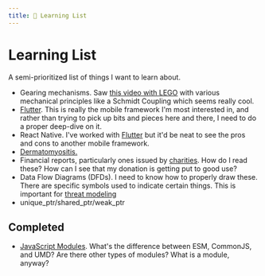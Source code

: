 ```yaml
---
title: 📝 Learning List
---
```


# Learning List

A semi-prioritized list of things I want to learn about.

- Gearing mechanisms. Saw
  [this video with LEGO](https://www.youtube.com/watch?v=M1-YeqGynlw) with
  various mechanical principles like a Schmidt Coupling which seems really cool.
- [Flutter](/programming/frameworks/flutter.md). This is really the mobile
  framework I'm most interested in, and rather than trying to pick up bits and
  pieces here and there, I need to do a proper deep-dive on it.
- React Native. I've worked with [Flutter](/programming/frameworks/flutter.md)
  but it'd be neat to see the pros and cons to another mobile framework.
- [Dermatomyositis.](https://www.mayoclinic.org/diseases-conditions/dermatomyositis/symptoms-causes/syc-20353188)
- Financial reports, particularly ones issued by
  [charities](/philanthropy/charity.md). How do I read these? How can I see that
  my donation is getting put to good use?
- Data Flow Diagrams (DFDs). I need to know how to properly draw these. There
  are specific symbols used to indicate certain things. This is important for
  [threat modeling](security/threat-modeling/index.md)
- unique_ptr/shared_ptr/weak_ptr

## Completed

- [JavaScript Modules](/programming/languages/javascript/modules.md). What's the
  difference between ESM, CommonJS, and UMD? Are there other types of modules?
  What is a module, anyway?
